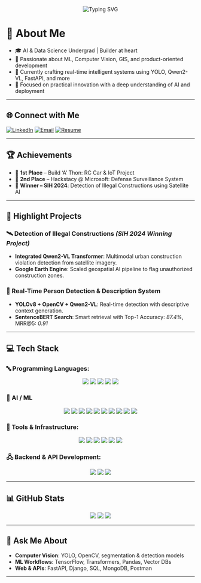 <!-- Profile Header Animation -->
<p align="center">
  <img src="https://readme-typing-svg.demolab.com?font=Fira+Code&weight=600&size=30&pause=500&color=0BE6E6&center=true&vCenter=true&width=1000&height=60&lines=Hi%2C+I'm+Mokksh!;Machine+Learning+%7C+Computer+Vision+%7C+Product+Developer;Crafting+Impactful+AI+%26+Full-Stack+Solutions;Transforming+Ideas+Into+Intelligent+Systems" alt="Typing SVG">
</p>

# 💫 About Me

- 🎓 AI & Data Science Undergrad | Builder at heart  
- 🤖 Passionate about ML, Computer Vision, GIS, and product-oriented development  
- 🚀 Currently crafting real-time intelligent systems using YOLO, Qwen2-VL, FastAPI, and more  
- 🧠 Focused on practical innovation with a deep understanding of AI and deployment

---

## 🌐 Connect with Me
[![LinkedIn](https://img.shields.io/badge/LinkedIn-%230077B5.svg?style=for-the-badge&logo=linkedin&logoColor=white)](https://www.linkedin.com/in/mokksh-kapur-53bb60260/)
[![Email](https://img.shields.io/badge/Email-%23D44638.svg?style=for-the-badge&logo=gmail&logoColor=white)](mailto:mokkshkapur@gmail.com)
[![Resume](https://img.shields.io/badge/Resume-%2300C853.svg?style=for-the-badge&logo=googledrive&logoColor=white)](https://drive.google.com/file/d/1AJYxmCh5OzH06nzSG_SpyJYsIrvhhwcG/view?usp=sharing)

---

## 🏆 Achievements

- 🥇 **1st Place** – Build ‘A’ Thon: RC Car & IoT Project  
- 🥈 **2nd Place** – Hackstacy @ Microsoft: Defense Surveillance System  
- 🏅 **Winner – SIH 2024**: Detection of Illegal Constructions using Satellite AI

---

## 🚀 Highlight Projects

### 🛰️ Detection of Illegal Constructions *(SIH 2024 Winning Project)*
- **Integrated Qwen2-VL Transformer**: Multimodal urban construction violation detection from satellite imagery.
- **Google Earth Engine**: Scaled geospatial AI pipeline to flag unauthorized construction zones.

### 🧠 Real-Time Person Detection & Description System
- **YOLOv8 + OpenCV + Qwen2-VL**: Real-time detection with descriptive context generation.
- **SentenceBERT Search**: Smart retrieval with Top-1 Accuracy: *87.4%*, MRR@5: *0.91*

---

## 💻 Tech Stack

### 🔤 Programming Languages:
<p align="center">
  <img src="https://img.shields.io/badge/Python-%233776AB.svg?style=for-the-badge&logo=python&logoColor=white">
  <img src="https://img.shields.io/badge/C-%2300599C.svg?style=for-the-badge&logo=c&logoColor=white">
  <img src="https://img.shields.io/badge/R-%236476AB.svg?style=for-the-badge&logo=r&logoColor=white">
  <img src="https://img.shields.io/badge/Java-%23ED8B00.svg?style=for-the-badge&logo=java&logoColor=white">
  <img src="https://img.shields.io/badge/SQL-%23007494.svg?style=for-the-badge&logo=sqlite&logoColor=white">
</p>

### 🧠 AI / ML
<p align="center">
  <img src="https://img.shields.io/badge/TensorFlow-%23FF6F00.svg?style=for-the-badge&logo=tensorflow&logoColor=white">
  <img src="https://img.shields.io/badge/YOLOv8-%23000000.svg?style=for-the-badge&logo=yolo&logoColor=white">
  <img src="https://img.shields.io/badge/Transformers-%23FFD43B.svg?style=for-the-badge&logo=huggingface&logoColor=black">
  <img src="https://img.shields.io/badge/OpenCV-%235C3EE8.svg?style=for-the-badge&logo=opencv&logoColor=white">
  <img src="https://img.shields.io/badge/Pandas-%23150458.svg?style=for-the-badge&logo=pandas&logoColor=white">
  <img src="https://img.shields.io/badge/Numpy-%23013243.svg?style=for-the-badge&logo=numpy&logoColor=white">
  <img src="https://img.shields.io/badge/PowerBI-%23F2C811.svg?style=for-the-badge&logo=powerbi&logoColor=black">
  <img src="https://img.shields.io/badge/Google%20Earth%20Engine-%2334A853.svg?style=for-the-badge&logo=googleearth&logoColor=white">
  <img src="https://img.shields.io/badge/PyTorch-%23EE4C2C.svg?style=for-the-badge&logo=pytorch&logoColor=white">
  <img src="https://img.shields.io/badge/NLTK-%23007ACC.svg?style=for-the-badge&logo=nltk&logoColor=white">
</p>

### 🧰 Tools & Infrastructure:
<p align="center">
  <img src="https://img.shields.io/badge/Docker-%232496ED.svg?style=for-the-badge&logo=docker&logoColor=white">
  <img src="https://img.shields.io/badge/Git-%23F05033.svg?style=for-the-badge&logo=git&logoColor=white">
  <img src="https://img.shields.io/badge/GitHub-%23181717.svg?style=for-the-badge&logo=github&logoColor=white">
  <img src="https://img.shields.io/badge/Visual%20Studio-%235C2D91.svg?style=for-the-badge&logo=visual-studio&logoColor=white">
  <img src="https://img.shields.io/badge/VectorDB-%23CC00FF.svg?style=for-the-badge&logo=weaviate&logoColor=white">
  <img src="https://img.shields.io/badge/MongoDB-%2347A248.svg?style=for-the-badge&logo=mongodb&logoColor=white">
</p>

### 🖧 Backend & API Development:
<p align="center">
  <img src="https://img.shields.io/badge/Django-%23092E20.svg?style=for-the-badge&logo=django&logoColor=white">
  <img src="https://img.shields.io/badge/FastAPI-%2300C7B7.svg?style=for-the-badge&logo=fastapi&logoColor=white">
  <img src="https://img.shields.io/badge/Postman-%23FF6C37.svg?style=for-the-badge&logo=postman&logoColor=white">
</p>

---

## 📊 GitHub Stats
<p align="center">
  <img src="https://github-readme-stats.vercel.app/api?username=Mokkshkapur&theme=tokyonight&show_icons=true&count_private=true" />
  <img src="https://github-readme-streak-stats.herokuapp.com/?user=Mokkshkapur&theme=tokyonight" />
  <img src="https://github-readme-stats.vercel.app/api/top-langs/?username=Mokkshkapur&layout=compact&theme=tokyonight" />
</p>


---

## 💬 Ask Me About
- **Computer Vision**: YOLO, OpenCV, segmentation & detection models  
- **ML Workflows**: TensorFlow, Transformers, Pandas, Vector DBs  
- **Web & APIs**: FastAPI, Django, SQL, MongoDB, Postman

---
